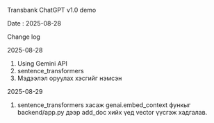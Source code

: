 Transbank ChatGPT v1.0 demo

Date : 2025-08-28 

Change log 

2025-08-28 
1. Using Gemini API 
2. sentence_transformers 
3. Мэдээлэл оруулах хэсгийг нэмсэн


2025-08-29

1.  sentence_transformers  хасаж genai.embed_context функыг backend/app.py дээр add_doc хийх үед vector үүсгэж хадгалав.